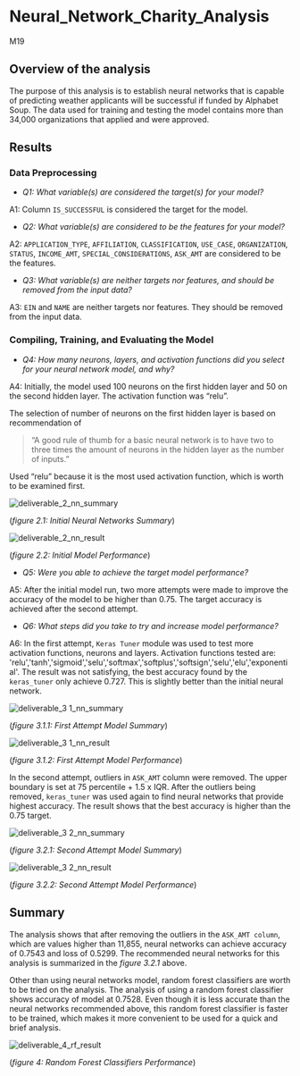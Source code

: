 # Neural_Network_Charity_Analysis
M19

## Overview of the analysis
The purpose of this analysis is to establish neural networks that is capable of predicting weather applicants will be successful if funded by Alphabet Soup. The data used for training and testing the model contains more than 34,000 organizations that applied and were approved.

## Results
### Data Preprocessing
- _Q1: What variable(s) are considered the target(s) for your model?_

A1: Column `IS_SUCCESSFUL` is considered the target for the model.

- _Q2: What variable(s) are considered to be the features for your model?_

A2: `APPLICATION_TYPE`, `AFFILIATION`, `CLASSIFICATION`, `USE_CASE`, `ORGANIZATION`, `STATUS`, `INCOME_AMT`, `SPECIAL_CONSIDERATIONS`, `ASK_AMT` are considered to be the features.

- _Q3: What variable(s) are neither targets nor features, and should be removed from the input data?_

A3: `EIN` and `NAME` are neither targets nor features. They should be removed from the input data.

### Compiling, Training, and Evaluating the Model
- _Q4: How many neurons, layers, and activation functions did you select for your neural network model, and why?_

A4: Initially, the model used 100 neurons on the first hidden layer and 50 on the second hidden layer. The activation function was “relu”. 

The selection of number of neurons on the first hidden layer is based on recommendation of 
> “A good rule of thumb for a basic neural network is to have two to three times the amount of neurons in the hidden layer as the number of inputs.”

Used “relu” because it is the most used activation function, which is worth to be examined first.

![deliverable_2_nn_summary](https://user-images.githubusercontent.com/78275082/125199780-d800b080-e235-11eb-94e8-fddf6fb64ef7.png)

(_figure 2.1: Initial Neural Networks Summary_)

![deliverable_2_nn_result](https://user-images.githubusercontent.com/78275082/125199852-231ac380-e236-11eb-8a5f-d51270572632.png)

(_figure 2.2: Initial Model Performance_)

- _Q5: Were you able to achieve the target model performance?_

A5: After the initial model run, two more attempts were made to improve the accuracy of the model to be higher than 0.75. The target accuracy is achieved after the second attempt.

- _Q6: What steps did you take to try and increase model performance?_

A6: In the first attempt, `Keras Tuner` module was used to test more activation functions, neurons and layers. Activation functions tested are: 'relu','tanh','sigmoid','selu','softmax','softplus','softsign','selu','elu','exponential'. The result was not satisfying, the best accuracy found by the `keras_tuner` only achieve 0.727. This is slightly better than the initial neural network.

![deliverable_3 1_nn_summary](https://user-images.githubusercontent.com/78275082/125199934-7db41f80-e236-11eb-8028-9951589ce50a.png)

(_figure 3.1.1: First Attempt Model Summary_)

![deliverable_3 1_nn_result](https://user-images.githubusercontent.com/78275082/125199937-80167980-e236-11eb-9bb4-2db17a4bbc75.png)

(_figure 3.1.2: First Attempt Model Performance_)

In the second attempt, outliers in `ASK_AMT` column were removed. The upper boundary is set at 75 percentile + 1.5 x IQR. After the outliers being removed, `keras_tuner` was used again to find neural networks that provide highest accuracy. The result shows that the best accuracy is higher than the 0.75 target.

![deliverable_3 2_nn_summary](https://user-images.githubusercontent.com/78275082/125199998-d5eb2180-e236-11eb-8eb7-4c2990fd8f8e.png)

(_figure 3.2.1: Second Attempt Model Summary_)

![deliverable_3 2_nn_result](https://user-images.githubusercontent.com/78275082/125200000-d84d7b80-e236-11eb-8fd7-c998d50cda6b.png)

(_figure 3.2.2: Second Attempt Model Performance_)

## Summary
The analysis shows that after removing the outliers in the `ASK_AMT column`, which are values higher than 11,855, neural networks can achieve accuracy of 0.7543 and loss of 0.5299. The recommended neural networks for this analysis is summarized in the _figure 3.2.1_ above.

Other than using neural networks model, random forest classifiers are worth to be tried on the analysis. The analysis of using a random forest classifier shows accuracy of model at 0.7528. Even though it is less accurate than the neural networks recommended above, this random forest classifier is faster to be trained, which makes it more convenient to be used for a quick and brief analysis.

![deliverable_4_rf_result](https://user-images.githubusercontent.com/78275082/125200070-39754f00-e237-11eb-8bb5-ae35e5b6608f.png)

(_figure 4: Random Forest Classifiers Performance_)

